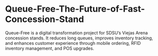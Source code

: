 # Queue-Free-The-Future-of-Fast-Concession-Stand
Queue-Free is a digital transformation project for SDSU’s Viejas Arena concession stands. It reduces long queues, improves inventory tracking, and enhances customer experience through mobile ordering, RFID inventory management, and POS upgrades.
